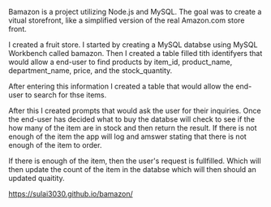 Bamazon is a project utilizing Node.js and MySQL.  The goal was to create a vitual storefront, like a simplified version of the real Amazon.com store front. 

I created a fruit store. I started by creating a MySQL databse using MySQL Workbench called bamazon. Then I created a table filled tith identifyers that would allow a end-user to find products by item_id, product_name, department_name, price, and the stock_quantity.

After entering this information I created a table that would allow the end-user to search for thse items.

After this I created prompts that would ask the user for their inquiries. Once the end-user has decided what to buy the databse will check to see if the how many of the item are in stock and then return the result.  If there is not enough of the item the app will log and amswer stating that there is not enough of the item to order.

If there is enough of the item, then the user's request is fullfilled. Which will then update the count of the item in the databse which will then should an updated quaitity.


https://sulai3030.github.io/bamazon/